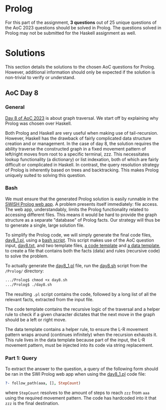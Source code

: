 # Prolog

For this part of the assignment, **3 questions** out of 25 unique questions of the AoC 2023 questions should be solved in Prolog. The questions solved in Prolog may not be submitted for the Haskell assignment as well.

# Solutions

This section details the solutions to the chosen AoC questions for Prolog. However, additional information should only be expected if the solution is non-trivial to verify or understand.

## AoC Day 8

### General

[Day 8 of AoC 2023](https://adventofcode.com/2023/day/8) is about graph traversal. We start off by explaining why Prolog was chosen over Haskell.

Both Prolog and Haskell are very useful when making use of tail-recursion. However, Haskell has the drawback of fairly complicated data structure creation and or management. In the case of day 8, the solution requires the ability traverse the constructed graph in a fixed movement pattern of left/right moves from root to a specific terminal, zzz. This necessitates lookup functionality (a dictionary) or list indexation, both of which are fairly difficult or complicated in Haskell. In contrast, the query resolution strategy of Prolog is inherently based on trees and backtracking. This makes Prolog uniquely suited to solving this question.

### Bash

We must ensure that the generated Prolog solution is easily runnable in the [SWISH Prolog web app](https://swish.swi-prolog.org/). A problem presents itself immediately: file access. The web app, understandably, limits the Prolog functionality related to accessing different files. This means it would be hard to provide the graph structure as a separate "database" of Prolog facts. Our strategy will thus be to generate a single, large solution file.

To simplify the Prolog code, we will simply generate the final code files, [day8_1.pl](/Prolog/day8_1.pl), using a [bash script](/Prolog/day8.sh). This script makes use of the AoC question input, [day8.txt](/Prolog/day8.txt), and two template files, [a code template](/Prolog/day8_1_template.pl) and [a data template](/Prolog/day8_data_template.pl), to create a file that contains both the facts (data) and rules (recursive code) to solve the problem.

To actually generate the [day8_1.pl](/Prolog/day8_1.pl) file, run the [day8.sh](/Prolog/day8.sh) script from the `/Prolog/` directory:

```sh
.../Prolog$ chmod +x day8.sh
.../Prolog$ ./day8.sh
```

The resulting `.pl` script contains the code, followed by a long list of all the relevant facts, extracted from the input file.

The code template contains the recursive logic of the traversal and a helper rule to check if a given character dictates that the next move in the graph should be a left or right move.

The data template contains a helper rule, to ensure the L-R movement pattern wraps around (continues infinitely) when the recursion exhausts it. This rule lives in the data template because part of the input, the L-R movement pattern, must be injected into its code via string replacement.


### Part 1: Query

To extract the answer to the question, a query of the following form should be ran in the SWI Prolog web app when using the [day8_1.pl](/Prolog/day8_1.pl) code file:

```Prolog
?- follow_path(aaa, [], StepCount)
```

where `StepCount` resolves to the amount of steps to reach `zzz` from `aaa` using the required movement pattern. The code has hardcoded into it that `zzz` is the final destination.
